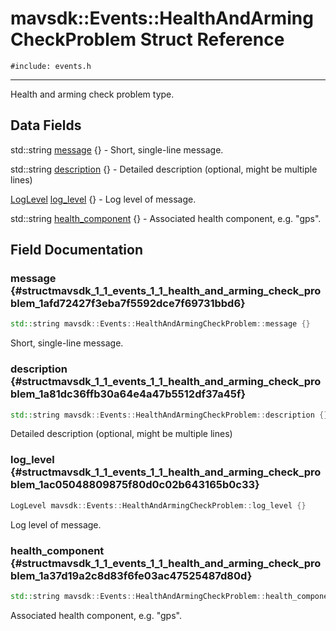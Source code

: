 # mavsdk::Events::HealthAndArmingCheckProblem Struct Reference
`#include: events.h`

----


Health and arming check problem type. 


## Data Fields


std::string [message](#structmavsdk_1_1_events_1_1_health_and_arming_check_problem_1afd72427f3eba7f5592dce7f69731bbd6) {} - Short, single-line message.

std::string [description](#structmavsdk_1_1_events_1_1_health_and_arming_check_problem_1a81dc36ffb30a64e4a47b5512df37a45f) {} - Detailed description (optional, might be multiple lines)

[LogLevel](classmavsdk_1_1_events.md#classmavsdk_1_1_events_1a237c8de77f3995138125db44d148cecc) [log_level](#structmavsdk_1_1_events_1_1_health_and_arming_check_problem_1ac05048809875f80d0c02b643165b0c33) {} - Log level of message.

std::string [health_component](#structmavsdk_1_1_events_1_1_health_and_arming_check_problem_1a37d19a2c8d83f6fe03ac47525487d80d) {} - Associated health component, e.g. "gps".


## Field Documentation


### message {#structmavsdk_1_1_events_1_1_health_and_arming_check_problem_1afd72427f3eba7f5592dce7f69731bbd6}

```cpp
std::string mavsdk::Events::HealthAndArmingCheckProblem::message {}
```


Short, single-line message.


### description {#structmavsdk_1_1_events_1_1_health_and_arming_check_problem_1a81dc36ffb30a64e4a47b5512df37a45f}

```cpp
std::string mavsdk::Events::HealthAndArmingCheckProblem::description {}
```


Detailed description (optional, might be multiple lines)


### log_level {#structmavsdk_1_1_events_1_1_health_and_arming_check_problem_1ac05048809875f80d0c02b643165b0c33}

```cpp
LogLevel mavsdk::Events::HealthAndArmingCheckProblem::log_level {}
```


Log level of message.


### health_component {#structmavsdk_1_1_events_1_1_health_and_arming_check_problem_1a37d19a2c8d83f6fe03ac47525487d80d}

```cpp
std::string mavsdk::Events::HealthAndArmingCheckProblem::health_component {}
```


Associated health component, e.g. "gps".

